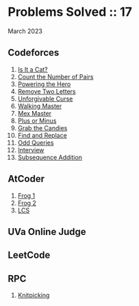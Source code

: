 # Problems Solved :: 17
March 2023

Codeforces
-----------------
1. [Is It a Cat?](https://codeforces.com/contest/1800/problem/A)
1. [Count the Number of Pairs](https://codeforces.com/contest/1800/problem/B)
1. [Powering the Hero](https://codeforces.com/contest/1800/problem/C2)
1. [Remove Two Letters](https://codeforces.com/contest/1800/problem/D)
1. [Unforgivable Curse](https://codeforces.com/contest/1800/problem/E2)
1. [Walking Master](https://codeforces.com/contest/1806/problem/A)
1. [Mex Master](https://codeforces.com/contest/1806/problem/B)
1. [Plus or Minus](https://codeforces.com/contest/1807/problem/A)
1. [Grab the Candies](https://codeforces.com/contest/1807/problem/B)
1. [Find and Replace](https://codeforces.com/contest/1807/problem/C)
1. [Odd Queries](https://codeforces.com/contest/1807/problem/D)
1. [Interview](https://codeforces.com/contest/1807/problem/E)
1. [Subsequence Addition](https://codeforces.com/contest/1807/problem/G2) 

AtCoder
-----------------
1. [Frog 1](https://atcoder.jp/contests/dp/tasks/dp_a)
1. [Frog 2](https://atcoder.jp/contests/dp/tasks/dp_b)
1. [LCS](https://atcoder.jp/contests/dp/tasks/dp_f)


UVa Online Judge
-----------------


LeetCode
-----------------


RPC
-----------------
1. [Knitpicking](https://redprogramacioncompetitiva.com/contests/2023/02/team/run.php)
